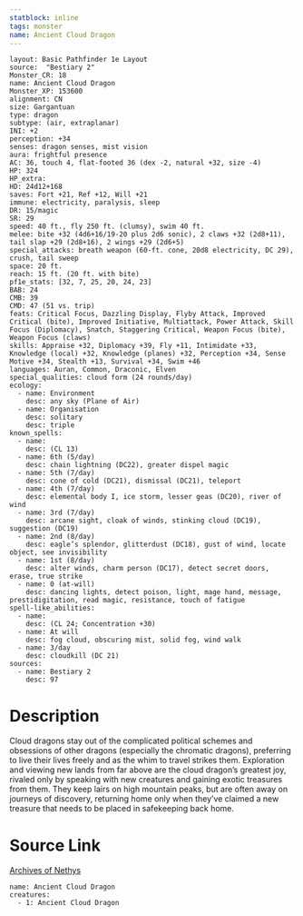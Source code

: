 ```yaml
---
statblock: inline
tags: monster
name: Ancient Cloud Dragon
---
```

```statblock
layout: Basic Pathfinder 1e Layout
source:  "Bestiary 2"
Monster_CR: 18
name: Ancient Cloud Dragon
Monster_XP: 153600
alignment: CN
size: Gargantuan
type: dragon
subtype: (air, extraplanar)
INI: +2
perception: +34
senses: dragon senses, mist vision
aura: frightful presence
AC: 36, touch 4, flat-footed 36 (dex -2, natural +32, size -4)
HP: 324
HP_extra: 
HD: 24d12+168
saves: Fort +21, Ref +12, Will +21
immune: electricity, paralysis, sleep
DR: 15/magic
SR: 29
speed: 40 ft., fly 250 ft. (clumsy), swim 40 ft.
melee: bite +32 (4d6+16/19-20 plus 2d6 sonic), 2 claws +32 (2d8+11), tail slap +29 (2d8+16), 2 wings +29 (2d6+5)
special_attacks: breath weapon (60-ft. cone, 20d8 electricity, DC 29), crush, tail sweep
space: 20 ft.
reach: 15 ft. (20 ft. with bite)
pf1e_stats: [32, 7, 25, 20, 24, 23]
BAB: 24
CMB: 39
CMD: 47 (51 vs. trip)
feats: Critical Focus, Dazzling Display, Flyby Attack, Improved Critical (bite), Improved Initiative, Multiattack, Power Attack, Skill Focus (Diplomacy), Snatch, Staggering Critical, Weapon Focus (bite), Weapon Focus (claws)
skills: Appraise +32, Diplomacy +39, Fly +11, Intimidate +33, Knowledge (local) +32, Knowledge (planes) +32, Perception +34, Sense Motive +34, Stealth +13, Survival +34, Swim +46
languages: Auran, Common, Draconic, Elven
special_qualities: cloud form (24 rounds/day)
ecology:
  - name: Environment
    desc: any sky (Plane of Air)
  - name: Organisation
    desc: solitary
    desc: triple
known_spells:
  - name:
    desc: (CL 13)
  - name: 6th (5/day)
    desc: chain lightning (DC22), greater dispel magic
  - name: 5th (7/day)
    desc: cone of cold (DC21), dismissal (DC21), teleport
  - name: 4th (7/day)
    desc: elemental body I, ice storm, lesser geas (DC20), river of wind
  - name: 3rd (7/day)
    desc: arcane sight, cloak of winds, stinking cloud (DC19), suggestion (DC19)
  - name: 2nd (8/day)
    desc: eagle’s splendor, glitterdust (DC18), gust of wind, locate object, see invisibility
  - name: 1st (8/day)
    desc: alter winds, charm person (DC17), detect secret doors, erase, true strike
  - name: 0 (at-will)
    desc: dancing lights, detect poison, light, mage hand, message, prestidigitation, read magic, resistance, touch of fatigue
spell-like_abilities:
  - name:
    desc: (CL 24; Concentration +30)
  - name: At will
    desc: fog cloud, obscuring mist, solid fog, wind walk
  - name: 3/day
    desc: cloudkill (DC 21)
sources:
  - name: Bestiary 2
    desc: 97
```
# Description
Cloud dragons stay out of the complicated political schemes and obsessions of other dragons (especially the chromatic dragons), preferring to live their lives freely and as the whim to travel strikes them. Exploration and viewing new lands from far above are the cloud dragon’s greatest joy, rivaled only by speaking with new creatures and gaining exotic treasures from them. They keep lairs on high mountain peaks, but are often away on journeys of discovery, returning home only when they’ve claimed a new treasure that needs to be placed in safekeeping back home.
# Source Link
[Archives of Nethys](https://aonprd.com/MonsterDisplay.aspx?ItemName=Ancient%20Cloud%20Dragon)
```encounter-table
name: Ancient Cloud Dragon
creatures:
  - 1: Ancient Cloud Dragon
```
